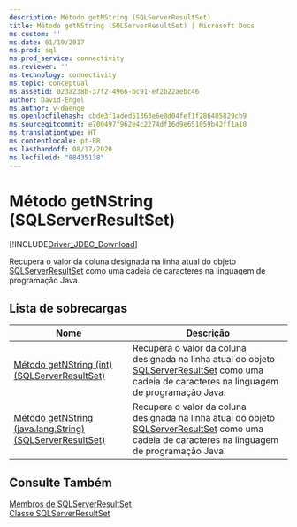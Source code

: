 ```yaml
---
description: Método getNString (SQLServerResultSet)
title: Método getNString (SQLServerResultSet) | Microsoft Docs
ms.custom: ''
ms.date: 01/19/2017
ms.prod: sql
ms.prod_service: connectivity
ms.reviewer: ''
ms.technology: connectivity
ms.topic: conceptual
ms.assetid: 023a238b-37f2-4966-bc91-ef2b22aebc46
author: David-Engel
ms.author: v-daenge
ms.openlocfilehash: cbde3f1aded51363e6e8d04fef1f286405829cb9
ms.sourcegitcommit: e700497f962e4c2274df16d9e651059b42ff1a10
ms.translationtype: HT
ms.contentlocale: pt-BR
ms.lasthandoff: 08/17/2020
ms.locfileid: "88435138"
---
```

# <a name="getnstring-method-sqlserverresultset"></a>Método getNString (SQLServerResultSet)
[!INCLUDE[Driver_JDBC_Download](../../../includes/driver_jdbc_download.md)]

  Recupera o valor da coluna designada na linha atual do objeto [SQLServerResultSet](../../../connect/jdbc/reference/sqlserverresultset-class.md) como uma cadeia de caracteres na linguagem de programação Java.  
  
## <a name="overload-list"></a>Lista de sobrecargas  
  
|Nome|Descrição|  
|----------|-----------------|  
|[Método getNString &#40;int&#41; &#40;SQLServerResultSet&#41;](../../../connect/jdbc/reference/getnstring-method-int-sqlserverresultset.md)|Recupera o valor da coluna designada na linha atual do objeto [SQLServerResultSet](../../../connect/jdbc/reference/sqlserverresultset-class.md) como uma cadeia de caracteres na linguagem de programação Java.|  
|[Método getNString &#40;java.lang.String&#41; &#40;SQLServerResultSet&#41;](../../../connect/jdbc/reference/getnstring-method-java-lang-string-sqlserverresultset.md)|Recupera o valor da coluna designada na linha atual do objeto [SQLServerResultSet](../../../connect/jdbc/reference/sqlserverresultset-class.md) como uma cadeia de caracteres na linguagem de programação Java.|  
  
## <a name="see-also"></a>Consulte Também  
 [Membros de SQLServerResultSet](../../../connect/jdbc/reference/sqlserverresultset-members.md)   
 [Classe SQLServerResultSet](../../../connect/jdbc/reference/sqlserverresultset-class.md)  
  
  
